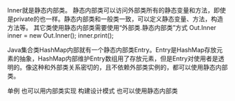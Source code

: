 Inner就是静态内部类。
静态内部类可以访问外部类所有的静态变量和方法，即使是private的也一样。静态内部类和一般类一致，可以定义静态变量、方法，构造方法等。
其它类使用静态内部类需要使用“外部类.静态内部类”方式
Out.Inner inner = new Out.Inner();
inner.print();

Java集合类HashMap内部就有一个静态内部类Entry。Entry是HashMap存放元素的抽象，HashMap内部维护Entry数组用了存放元素，但是Entry对使用者是透明的。像这种和外部类关系密切的，且不依赖外部类实例的，都可以使用静态内部类。

单例 也可以用内部类实现
构建设计模式 也可以使用静态内部类
